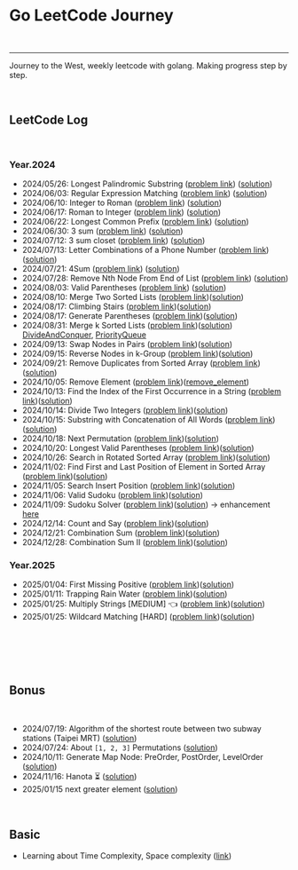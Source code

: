 # Go LeetCode Journey

<br>

---
Journey to the West,
weekly leetcode with golang. Making progress step by step.

<br>

## LeetCode Log

<br>

### Year.2024

* 2024/05/26: Longest Palindromic Substring ([problem link](https://leetcode.com/problems/longest-palindromic-substring/description/)) ([solution](longest_palindromic_substring))
* 2024/06/03: Regular Expression Matching ([problem link](https://leetcode.com/problems/regular-expression-matching/description/)) ([solution](regular_expression_matching))
* 2024/06/10: Integer to Roman ([problem link](https://leetcode.com/problems/integer-to-roman/description/)) ([solution](integer_to_roman))
* 2024/06/17: Roman to Integer ([problem link](https://leetcode.com/problems/roman-to-integer/description/)) ([solution](roman_to_integer))
* 2024/06/22: Longest Common Prefix ([problem link](https://leetcode.com/problems/longest-common-prefix/description/)) ([solution](longest_common_prefix))
* 2024/06/30: 3 sum ([problem link](https://leetcode.com/problems/3sum/description/)) ([solution](three_sum))
* 2024/07/12: 3 sum closet ([problem link](https://leetcode.com/problems/3sum-closest/description/)) ([solution](three_sum_closet))
* 2024/07/13: Letter Combinations of a Phone Number ([problem link](https://leetcode.com/problems/letter-combinations-of-a-phone-number/description/)) ([solution](letter_combinations_of_a_phone_number))
* 2024/07/21: 4Sum ([problem link](https://leetcode.com/problems/4sum/description/)) ([solution](four_sum))
* 2024/07/28: Remove Nth Node From End of List ([problem link](https://leetcode.com/problems/remove-nth-node-from-end-of-list/description/)) ([solution](remove_nth_node_from_end_of_list))
* 2024/08/03: Valid Parentheses ([problem link](https://leetcode.com/problems/valid-parentheses/description/)) ([solution](valid_parentheses))
* 2024/08/10: Merge Two Sorted Lists ([problem link](https://leetcode.com/problems/merge-two-sorted-lists/description/))([solution](merge_two_sorted_lists))
* 2024/08/17: Climbing Stairs ([problem link](https://leetcode.com/problems/climbing-stairs/description/))([solution](climbing_stairs))
* 2024/08/17: Generate Parentheses ([problem link](https://leetcode.com/problems/generate-parentheses/description/))([solution](generate_parentheses))
* 2024/08/31: Merge k Sorted Lists ([problem link](https://leetcode.com/problems/merge-k-sorted-lists/description/))([solution](merge_k_sorted_lists))
[DivideAndConquer](merge_k_sorted_lists%2FDivideAndConquer),
[PriorityQueue](merge_k_sorted_lists%2FPriorityQueue)
* 2024/09/13: Swap Nodes in Pairs ([problem link](https://leetcode.com/problems/swap-nodes-in-pairs/description/))([solution](swap_nodes_in_pairs))
* 2024/09/15: Reverse Nodes in k-Group ([problem link](https://leetcode.com/problems/reverse-nodes-in-k-group/description/))([solution](reverse_nodes_in_k-Group))
* 2024/09/21: Remove Duplicates from Sorted Array ([problem link](https://leetcode.com/problems/remove-duplicates-from-sorted-array/description/))([solution](remove_duplicates_from_sorted_array))
* 2024/10/05: Remove Element  ([problem link](https://leetcode.com/problems/remove-element/description/))([remove_element](remove_element))
* 2024/10/13: Find the Index of the First Occurrence in a String ([problem link](https://leetcode.com/problems/find-the-index-of-the-first-occurrence-in-a-string/description/))([solution](find_the_index_of_the_first_occurrence_in_a_string))
* 2024/10/14: Divide Two Integers ([problem link](https://leetcode.com/problems/divide-two-integers/description/))([solution](divide_two_integers))
* 2024/10/15: Substring with Concatenation of All Words ([problem link](https://leetcode.com/problems/substring-with-concatenation-of-all-words/description/))([solution](substring_with_concatenation_of_all_words))
* 2024/10/18: Next Permutation ([problem link](https://leetcode.com/problems/next-permutation/description/))([solution](next_permutation))
* 2024/10/20: Longest Valid Parentheses ([problem link](https://leetcode.com/problems/longest-valid-parentheses/description/))([solution](longest_valid_parentheses))
* 2024/10/26: Search in Rotated Sorted Array ([problem link](https://leetcode.com/problems/search-in-rotated-sorted-array/description/))([solution](search_in_rotated_sorted_array))
* 2024/11/02: Find First and Last Position of Element in Sorted Array ([problem link](https://leetcode.com/problems/find-first-and-last-position-of-element-in-sorted-array/description/))([solution](find_first_and_last_position_of_element_in_sorted_array))
* 2024/11/05: Search Insert Position ([problem link](https://leetcode.com/problems/search-insert-position/description/))([solution](search_insert_position))
* 2024/11/06: Valid Sudoku ([problem link](https://leetcode.com/problems/valid-sudoku/))([solution](valid_sudoku))
* 2024/11/09: Sudoku Solver ([problem link](https://leetcode.com/problems/sudoku-solver/description/))([solution](sudoku_solver)) -> enhancement [here](sudoku_solver/sudoku_solver_enhancement)
* 2024/12/14: Count and Say ([problem link](https://leetcode.com/problems/count-and-say/description/))([solution](count_and_say))
* 2024/12/21: Combination Sum ([problem link](https://leetcode.com/problems/combination-sum/description/))([solution](combination_sum))
* 2024/12/28: Combination Sum II ([problem link](https://leetcode.com/problems/combination-sum-ii/description/))([solution](combination_sum_II))

### Year.2025

* 2025/01/04: First Missing Positive ([problem link](https://leetcode.com/problems/first-missing-positive/description/))([solution](first_missing_positive))
* 2025/01/11: Trapping Rain Water ([problem link](https://leetcode.com/problems/trapping-rain-water/description/))([solution](trapping_rain_water))
* 2025/01/25: Multiply Strings [MEDIUM] 👈 ([problem link](https://leetcode.com/problems/multiply-strings/description/))([solution](medium/multiply_strings))
* 2025/01/25: Wildcard Matching [HARD] ([problem link](https://leetcode.com/problems/wildcard-matching/description/))([solution](hard/wildcard_matching))

<br>
<br>
<br>
<br>

## Bonus

<br>

* 2024/07/19: Algorithm of the shortest route between two subway stations (Taipei MRT) ([solution](bonus/taipei_mrt))
* 2024/07/24: About `[1, 2, 3]` Permutations ([solution](bonus/permutation))
* 2024/10/11: Generate Map Node: PreOrder, PostOrder, LevelOrder ([solution](bonus/map_node_prder))
* 2024/11/16: Hanota ⏳ ([solution](bonus/hanota))
* 2025/01/15 next greater element ([solution](bonus/next_greater_element))

<br>

## Basic

* Learning about Time Complexity, Space complexity ([link](https://www.bilibili.com/video/BV14j411f7DJ/?spm_id_from=333.337.search-card.all.click&vd_source=9780a181ac9f1fee5f680f255ee5bc73))
